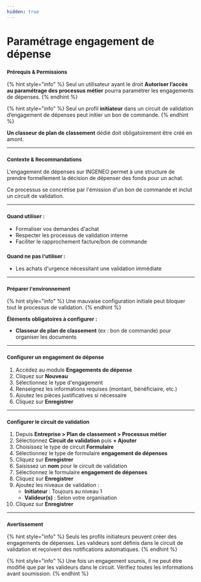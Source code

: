 ```yaml
---
hidden: true
---
```


# Paramétrage engagement de dépense

### <sup>**Prérequis & Permissions**</sup>

{% hint style="info" %}
Seul un utilisateur ayant le droit **Autoriser l’accès au paramétrage des processus métier** pourra paramétrer les engagements de dépenses.
{% endhint %}

{% hint style="info" %}
Seul un profil **initiateur** dans un circuit de validation d’engagement de dépenses peut initier un bon de commande.
{% endhint %}

**Un classeur de plan de classement** dédié doit obligatoirement être créé en amont.

***

### <sup>**Contexte & Recommandations**</sup>

L'engagement de dépenses sur INGENEO permet à une structure de prendre formellement la décision de dépenser des fonds pour un achat.

Ce processus se concrétise par l'émission d'un bon de commande et inclut un circuit de validation.

***

### <sup>Quand utiliser :</sup>

* Formaliser vos demandes d'achat
* Respecter les processus de validation interne
* Faciliter le rapprochement facture/bon de commande

### <sup>**Quand ne pas l'utiliser :**</sup>

* Les achats d'urgence nécessitant une validation immédiate

***

### <sup>**Préparer l'environnement**</sup>

{% hint style="info" %}
Une mauvaise configuration initiale peut bloquer tout le processus de validation.
{% endhint %}

**Éléments obligatoires à configurer :**

* **Classeur de plan de classement** (ex : bon de commande) pour organiser les documents

***

### <sup>**Configurer un engagement de dépense**</sup>

1. Accédez au module **Engagements de dépense**
2. Cliquez sur **Nouveau**
3. Sélectionnez le type d'engagement
4. Renseignez les informations requises (montant, bénéficiaire, etc.)
5. Ajoutez les pièces justificatives si nécessaire
6. Cliquez sur **Enregistrer**

***

### <sup>**Configurer le circuit de validation**</sup>

1. Depuis **Entreprise > Plan de classement > Processus métier**
2. Sélectionnez **Circuit de validation** puis **+ Ajouter**
3. Choisissez le type de circuit **Formulaire**
4. Sélectionnez le type de formulaire **engagement de dépenses**
5. Cliquez sur **Enregistrer**
6. Saisissez un **nom** pour le circuit de validation
7. Sélectionnez le formulaire **engagement de dépenses**
8. Cliquez sur **Enregistrer**
9. Ajoutez les niveaux de validation :
   * **Initiateur** : Toujours au niveau 1
   * **Valideur(s)** : Selon votre organisation
10. Cliquez sur **Enregistrer**

***

### <sup>**Avertissement**</sup>

{% hint style="info" %}
Seuls les profils initiateurs peuvent créer des engagements de dépenses. Les valideurs sont définis dans le circuit de validation et reçoivent des notifications automatiques.
{% endhint %}

{% hint style="info" %}
Une fois un engagement soumis, il ne peut être modifié que par les valideurs dans le circuit. Vérifiez toutes les informations avant soumission.
{% endhint %}
